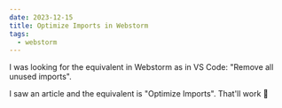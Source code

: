 ```yaml
---
date: 2023-12-15
title: Optimize Imports in Webstorm
tags:
  - webstorm
---
```

I was looking for the equivalent in Webstorm as in VS Code: "Remove all unused imports".

I saw an article and the equivalent is "Optimize Imports". That'll work 💪